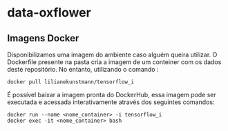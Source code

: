 # data-oxflower



## Imagens Docker
Disponibilizamos uma imagem do ambiente caso alguém queira utilizar.
O Dockerfile presente na pasta cria a imagem de um conteiner com os dados deste repositório. No entanto, utilizando o comando :

```
docker pull lilianekunstmann/tensorflow_i
```

É possível baixar a imagem pronta do DockerHub, essa imagem pode ser executada e acessada interativamente através dos seguintes comandos:

```
docker run --name <nome_container> -i tensorflow_i
docker exec -it <nome_container> bash
```
